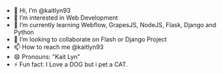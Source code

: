 - 👋 Hi, I’m @kaitlyn93
- 👀 I’m interested in Web Development
- 🌱 I’m currently learning Webflow, GrapesJS, NodeJS, Flask, Django and Python
- 💞️ I’m looking to collaborate on Flash or Django Project
- 📫 How to reach me @kaitlyn93
- 😄 Pronouns: "Kait Lyn"
- ⚡ Fun fact: I Love a DOG but i pet a CAT.

<!---
kaitlyn93/kaitlyn93 is a ✨ special ✨ repository because its `README.md` (this file) appears on your GitHub profile.
You can click the Preview link to take a look at your changes.
--->
